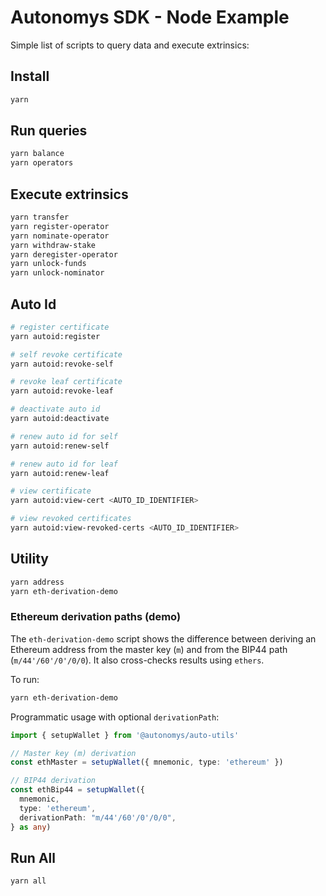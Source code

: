 # Autonomys SDK - Node Example

Simple list of scripts to query data and execute extrinsics:

## Install

```bash
yarn
```

## Run queries

```bash
yarn balance
yarn operators
```

## Execute extrinsics

```bash
yarn transfer
yarn register-operator
yarn nominate-operator
yarn withdraw-stake
yarn deregister-operator
yarn unlock-funds
yarn unlock-nominator
```

## Auto Id

```bash
# register certificate
yarn autoid:register

# self revoke certificate
yarn autoid:revoke-self

# revoke leaf certificate
yarn autoid:revoke-leaf

# deactivate auto id
yarn autoid:deactivate

# renew auto id for self
yarn autoid:renew-self

# renew auto id for leaf
yarn autoid:renew-leaf

# view certificate
yarn autoid:view-cert <AUTO_ID_IDENTIFIER>

# view revoked certificates
yarn autoid:view-revoked-certs <AUTO_ID_IDENTIFIER>
```

## Utility

```bash
yarn address
yarn eth-derivation-demo
```

### Ethereum derivation paths (demo)

The `eth-derivation-demo` script shows the difference between deriving an Ethereum address from the master key (`m`) and from the BIP44 path (`m/44'/60'/0'/0/0`). It also cross-checks results using `ethers`.

To run:

```bash
yarn eth-derivation-demo
```

Programmatic usage with optional `derivationPath`:

```ts
import { setupWallet } from '@autonomys/auto-utils'

// Master key (m) derivation
const ethMaster = setupWallet({ mnemonic, type: 'ethereum' })

// BIP44 derivation
const ethBip44 = setupWallet({
  mnemonic,
  type: 'ethereum',
  derivationPath: "m/44'/60'/0'/0/0",
} as any)
```

## Run All

```bash
yarn all
```

